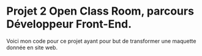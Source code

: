 # Projet 2 Open Class Room, parcours Développeur Front-End.

Voici mon code pour ce projet ayant pour but de transformer une maquette donnée en site web.
